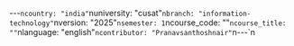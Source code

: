 ---
---

﻿---`ncountry: "india"`nuniversity: "cusat"`nbranch: "information-technology"`nversion: "2025"`nsemester: 1`ncourse_code: ""`ncourse_title: ""`nlanguage: "english"`ncontributor: "Pranavsanthoshnair"`n---`n
